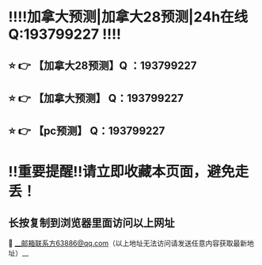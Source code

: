 
:bangbang::bangbang:加拿大预测|加拿大28预测|24h在线Q:193799227 :bangbang::bangbang:
==
:star: :point_right: 【加拿大28预测】Q ：193799227
------
:star: :point_right: 【加拿大预测】 Q：193799227
------
:star: :point_right: 【pc预测】 Q：193799227
------
:bangbang:重要提醒:bangbang:请立即收藏本页面，避免走丢！
==

长按复制到浏览器里面访问以上网址
-

:e-mail: __邮箱联系方63886@qq.com（以上地址无法访问请发送任意内容获取最新地址）__
